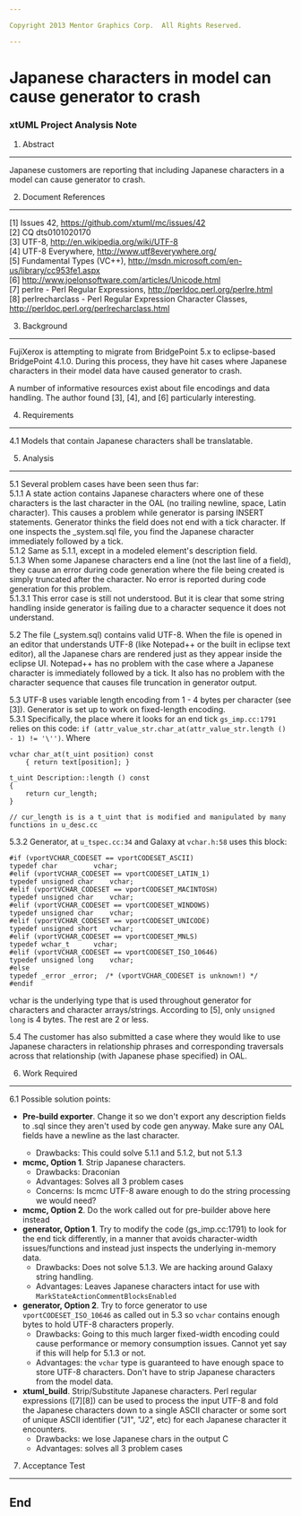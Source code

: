 ```yaml
---

Copyright 2013 Mentor Graphics Corp.  All Rights Reserved.

---
```


# Japanese characters in model can cause generator to crash
### xtUML Project Analysis Note


1. Abstract
-----------
Japanese customers are reporting that including Japanese characters in a model
can cause generator to crash.

2. Document References
----------------------
[1] Issues 42, https://github.com/xtuml/mc/issues/42    
[2] CQ dts0101020170  
[3] UTF-8, http://en.wikipedia.org/wiki/UTF-8  
[4] UTF-8 Everywhere, http://www.utf8everywhere.org/  
[5] Fundamental Types (VC++), http://msdn.microsoft.com/en-us/library/cc953fe1.aspx  
[6] http://www.joelonsoftware.com/articles/Unicode.html  
[7] perlre - Perl Regular Expressions, http://perldoc.perl.org/perlre.html  
[8] perlrecharclass - Perl Regular Expression Character Classes, http://perldoc.perl.org/perlrecharclass.html  

3. Background
-------------
FujiXerox is attempting to migrate from BridgePoint 5.x to eclipse-based 
BridgePoint 4.1.0.  During this process, they have hit cases where Japanese 
characters in their model data have caused generator to crash.  

A number of informative resources exist about file encodings and data handling.  The 
author found [3], [4], and [6] particularly interesting.  

4. Requirements
---------------
4.1  Models that contain Japanese characters shall be translatable.

5. Analysis
-----------
5.1  Several problem cases have been seen thus far:  
5.1.1  A state action contains Japanese characters where one of these characters
  is the last character in the OAL (no trailing newline, space, Latin character). 
  This causes a problem while generator is parsing INSERT statements.  Generator 
  thinks the field does not end with a tick character.  If one inspects the 
  _system.sql file, you find the Japanese character immediately followed by a 
  tick.        
5.1.2  Same as 5.1.1, except in a modeled element's description field.  
5.1.3  When some Japanese characters end a line (not the last line of a field), 
  they cause an error during code generation where the file being created is 
  simply truncated after the character.  No error is reported during code 
  generation for this problem.  
5.1.3.1  This error case is still not understood.  But it is clear that some 
  string handling inside generator is failing due to a character sequence it 
  does not understand.

5.2  The file (_system.sql) contains valid UTF-8.  When the file is opened in an
  editor that understands UTF-8 (like Notepad++ or the built in eclipse text 
  editor), all the Japanese chars are rendered just as they appear inside the 
  eclipse UI.  Notepad++ has no problem with the case where a Japanese character
  is immediately followed by a tick.  It also has no problem with the character
  sequence that causes file truncation in generator output.
  
5.3  UTF-8 uses variable length encoding from 1 - 4 bytes per character (see [3]). Generator 
  is set up to work on fixed-length encoding.  
5.3.1  Specifically, the place where it looks for an end tick ```gs_imp.cc:1791``` relies on this code:
  ```if (attr_value_str.char_at(attr_value_str.length () - 1) != '\'')```.  Where
```
vchar char_at(t_uint position) const
    { return text[position]; }
    
t_uint Description::length () const
{
    return cur_length; 
}

// cur_length is is a t_uint that is modified and manipulated by many functions in u_desc.cc
```
5.3.2  Generator, at ```u_tspec.cc:34``` and Galaxy at ```vchar.h:58``` uses this
 block:
```
#if (vportVCHAR_CODESET == vportCODESET_ASCII)
typedef char         vchar;
#elif (vportVCHAR_CODESET == vportCODESET_LATIN_1)
typedef unsigned char    vchar;
#elif (vportVCHAR_CODESET == vportCODESET_MACINTOSH)
typedef unsigned char    vchar;
#elif (vportVCHAR_CODESET == vportCODESET_WINDOWS)
typedef unsigned char    vchar;
#elif (vportVCHAR_CODESET == vportCODESET_UNICODE)
typedef unsigned short   vchar;
#elif (vportVCHAR_CODESET == vportCODESET_MNLS)
typedef wchar_t      vchar;
#elif (vportVCHAR_CODESET == vportCODESET_ISO_10646)
typedef unsigned long    vchar;
#else
typedef _error _error;  /* (vportVCHAR_CODESET is unknown!) */
#endif
```
  vchar is the underlying type that is used throughout generator for characters
  and character arrays/strings.  According to [5], only ```unsigned long``` is 4
  bytes.  The rest are 2 or less.  
  
5.4  The customer has also submitted a case where they would like to use Japanese
  characters in relationship phrases and corresponding traversals across that 
  relationship (with Japanese phase specified) in OAL.
  
6. Work Required
----------------
6.1  Possible solution points:
  - __Pre-build exporter__.  Change it so we don't export any description fields to 
  <project>.sql since they aren't used by code gen anyway.  Make sure any OAL
  fields have a newline as the last character.  
    - Drawbacks: This could solve 5.1.1 and 5.1.2, but not 5.1.3
  - __mcmc, Option 1__.  Strip Japanese characters.
    - Drawbacks: Draconian
    - Advantages: Solves all 3 problem cases
    - Concerns: Is mcmc UTF-8 aware enough to do the string processing we would
    need?  
  - __mcmc, Option 2__.  Do the work called out for pre-builder above here instead  
  - __generator, Option 1__. Try to modify the code (gs_imp.cc:1791) to look for the end
  tick differently, in a manner that avoids character-width issues/functions and
  instead just inspects the underlying in-memory data.
    - Drawbacks: Does not solve 5.1.3.  We are hacking around Galaxy string handling.  
    - Advantages: Leaves Japanese characters intact for use with ```MarkStateActionCommentBlocksEnabled```  
  - __generator, Option 2__.  Try to force generator to use ```vportCODESET_ISO_10646```
  as called out in 5.3 so ```vchar``` contains enough bytes to hold UTF-8 characters
  properly.
    - Drawbacks: Going to this much larger fixed-width encoding could cause performance
    or memory consumption issues.  Cannot yet say if this will help for 5.1.3
    or not.  
    - Advantages: the ```vchar``` type is guaranteed to have enough space to store
    UTF-8 characters.  Don't have to strip Japanese characters from the model data.  
  - __xtuml_build__.  Strip/Substitute Japanese characters.  Perl regular expressions
  ([7][8]) can be used to process the input UTF-8 and fold the Japanese characters 
  down to a single ASCII character or some sort of unique ASCII identifier ("J1", "J2", etc)
  for each Japanese character it encounters.
    - Drawbacks: we lose Japanese chars in the output C
    - Advantages: solves all 3 problem cases

7. Acceptance Test
------------------

End
---

